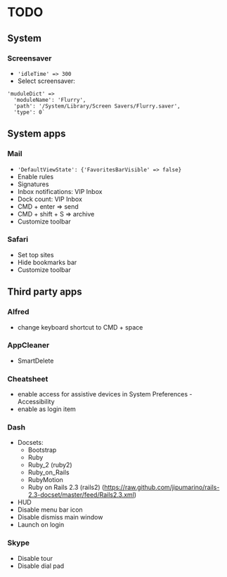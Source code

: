 # TODO

## System

### Screensaver
* `'idleTime' => 300`
* Select screensaver:
```
'muduleDict' =>
  'moduleName': 'Flurry',
  'path': '/System/Library/Screen Savers/Flurry.saver',
  'type': 0`
```

## System apps

### Mail
* `'DefaultViewState': {'FavoritesBarVisible' => false}`
* Enable rules
* Signatures
* Inbox notifications: VIP Inbox
* Dock count: VIP Inbox
* CMD + enter => send
* CMD + shift + S => archive
* Customize toolbar

### Safari
* Set top sites
* Hide bookmarks bar
* Customize toolbar

## Third party apps

### Alfred
* change keyboard shortcut to CMD + space

### AppCleaner
* SmartDelete

### Cheatsheet
* enable access for assistive devices in System Preferences - Accessibility
* enable as login item

### Dash
* Docsets:
  * Bootstrap
  * Ruby
  * Ruby_2 (ruby2)
  * Ruby_on_Rails
  * RubyMotion
  * Ruby on Rails 2.3 (rails2) (https://raw.github.com/jipumarino/rails-2.3-docset/master/feed/Rails2.3.xml)
* HUD
* Disable menu bar icon
* Disable dismiss main window
* Launch on login

### Skype
* Disable tour
* Disable dial pad
